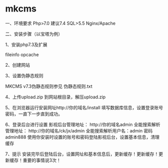 # mkcms
一、环境要求
Php>7.0 建议7.4 
SQL>5.5
Nginx/Apache

二、安装步骤（以宝塔为例）

1、安装php7.3及扩展

fileinfo  opcache

2、创建网站

3、设置伪静态规则

MKCMS v7.3伪静态规则参见 伪静态规则.txt

4、上传upload.zip 到网站根目录，解压upload.zip

5、在浏览器运行安装网址http://你的域名/install
填写数据库信息，设置登录账号密码，一直下一步直到成功。

6、登录后台进行设置
影视后台管理地址：   http://你的域名admin
全能搜索解析管理地址：  http://你的域名/ck/jx/admin 
全能搜索解析用户名：admin 密码admin888
使用你安装时设置的账号和密码登陆影视后台，设置基本信息，清理缓存

7、提示
安装完毕后登陆后台，设置网址和基本信息后，更新缓存！更新缓存！更新缓存！重要的事情说3次！
